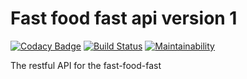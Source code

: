 
# Fast food fast api version 1
[![Codacy Badge](https://api.codacy.com/project/badge/Grade/ccdff59dfb0440b2918aca122cb66a1e)](https://app.codacy.com/app/SilasKenneth/fast-food-fast-api-v1?utm_source=github.com&utm_medium=referral&utm_content=SilasKenneth/fast-food-fast-api-v1&utm_campaign=Badge_Grade_Dashboard)
[![Build Status](https://travis-ci.org/SilasKenneth/fast-food-fast-api-v1.svg?branch=develop)](https://travis-ci.org/SilasKenneth/fast-food-fast-api-v1)
[![Maintainability](https://api.codeclimate.com/v1/badges/c487a2dee4b67133e6ac/maintainability)](https://codeclimate.com/github/SilasKenneth/fast-food-fast-api-v1/maintainability)

The restful API for the fast-food-fast
